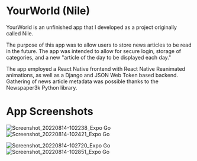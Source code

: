 # YourWorld (Nile)
YourWorld is an unfinished app that I developed as a project originally called Nile.

The purpose of this app was to allow users to store news articles to be read in the future. The app was intended to allow for secure login, storage of categories, and a new "article of the day to be displayed each day."

The app employed a React Native frontend with React Native Reanimated animations, as well as a Django and JSON Web Token based backend. Gathering of news article metadata was possible thanks to the Newspaper3k Python library.

# App Screenshots
![Screenshot_20220814-102238_Expo Go](https://user-images.githubusercontent.com/106849931/189779814-9fe232b6-0071-4c0d-9b00-c881ec898f4b.jpg) ![Screenshot_20220814-102421_Expo Go](https://user-images.githubusercontent.com/106849931/189779878-3a40e8fb-2c84-48f0-b4af-089a150c0a66.jpg)

![Screenshot_20220814-102720_Expo Go](https://user-images.githubusercontent.com/106849931/189779914-26230a7d-3a01-43fe-b2b6-032a00e09426.jpg) ![Screenshot_20220814-102851_Expo Go](https://user-images.githubusercontent.com/106849931/189779929-65742e6d-3511-435b-a715-97b1e51bef30.jpg)
